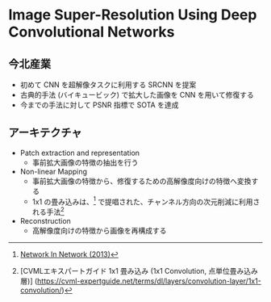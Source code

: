 # Image Super-Resolution Using Deep Convolutional Networks

## 今北産業

* 初めて CNN を超解像タスクに利用する SRCNN を提案
* 古典的手法 (バイキュービック) で拡大した画像を CNN を用いて修復する
* 今までの手法に対して PSNR 指標で SOTA を達成

## アーキテクチャ

* Patch extraction and representation
  * 事前拡大画像の特徴の抽出を行う
* Non-linear Mapping
  * 事前拡大画像の特徴から、修復するための高解像度向けの特徴へ変換する
  * 1x1 の畳み込みは、[^NIN] で提唱された、チャンネル方向の次元削減に利用される手法[^1x1]
* Reconstruction
  * 高解像度向けの特徴から画像を再構成する

[^NIN]: [Network In Network (2013)](https://arxiv.org/abs/1312.4400)
[^1x1]: [CVMLエキスパートガイド 1x1 畳み込み (1x1 Convolution, 点単位畳み込み層)] (https://cvml-expertguide.net/terms/dl/layers/convolution-layer/1x1-convolution/)

